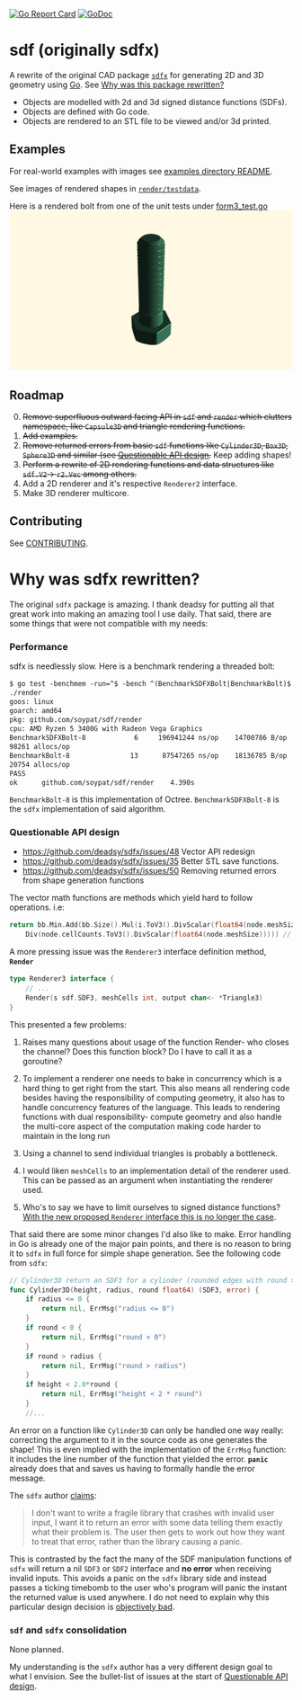 
[![Go Report Card](https://goreportcard.com/badge/github.com/soypat/sdf)](https://goreportcard.com/report/github.com/soypat/sdf)
[![GoDoc](https://godoc.org/github.com/soypat/sdf?status.svg)](https://godoc.org/github.com/soypat/sdf/sdf)

# sdf (originally sdfx)

A rewrite of the original CAD package [`sdfx`](https://github.com/deadsy/sdfx) for generating 2D and 3D geometry using [Go](https://go.dev/). See [Why was this package rewritten?](#why-was-sdfx-rewritten)

 * Objects are modelled with 2d and 3d signed distance functions (SDFs).
 * Objects are defined with Go code.
 * Objects are rendered to an STL file to be viewed and/or 3d printed.

## Examples
For real-world examples with images see [examples directory README](./examples/).

See images of rendered shapes in [`render/testdata`](./render/testdata/).

Here is a rendered bolt from one of the unit tests under [form3_test.go](./render/form3_test.go)
![renderedBolt](./render/testdata/defactoBolt.png)

## Roadmap
0. ~~Remove superfluous outward facing API in `sdf` and `render` which clutters namespace, like `Capsule3D` and triangle rendering functions.~~
1. ~~Add examples.~~
2. ~~Remove returned errors from basic `sdf` functions like `Cylinder3D`, `Box3D`, `Sphere3D` and similar (see [Questionable API design](#questionable-api-design).~~ Keep adding shapes!
3. ~~Perform a rewrite of 2D rendering functions and data structures like `sdf.V2`-> `r2.Vec` among others.~~
4. Add a 2D renderer and it's respective `Renderer2` interface.
7. Make 3D renderer multicore.

## Contributing
See [CONTRIBUTING](./CONTRIBUTING.md).
# Why was sdfx rewritten?
The original `sdfx` package is amazing. I thank deadsy for putting all that great work into making an amazing tool I use daily. That said, there are some things that were not compatible with my needs:

### Performance
sdfx is needlessly slow. Here is a benchmark rendering a threaded bolt:

```
$ go test -benchmem -run=^$ -bench ^(BenchmarkSDFXBolt|BenchmarkBolt)$ ./render
goos: linux
goarch: amd64
pkg: github.com/soypat/sdf/render
cpu: AMD Ryzen 5 3400G with Radeon Vega Graphics    
BenchmarkSDFXBolt-8   	       6	 196941244 ns/op	14700786 B/op	   98261 allocs/op
BenchmarkBolt-8       	      13	  87547265 ns/op	18136785 B/op	   20754 allocs/op
PASS
ok  	github.com/soypat/sdf/render	4.390s
```
`BenchmarkBolt-8` is this implementation of Octree. `BenchmarkSDFXBolt-8` is the `sdfx` implementation of said algorithm.

### Questionable API design
* https://github.com/deadsy/sdfx/issues/48 Vector API redesign
* https://github.com/deadsy/sdfx/issues/35 Better STL save functions.
* https://github.com/deadsy/sdfx/issues/50 Removing returned errors from shape generation functions

The vector math functions are methods which yield hard to follow operations. i.e:
```go
return bb.Min.Add(bb.Size().Mul(i.ToV3().DivScalar(float64(node.meshSize)).
    Div(node.cellCounts.ToV3().DivScalar(float64(node.meshSize))))) // actual code from original sdfx.
```

A more pressing issue was the `Renderer3` interface definition method, **`Render`**
```go
type Renderer3 interface {
    // ...
    Render(s sdf.SDF3, meshCells int, output chan<- *Triangle3)
}
```

This presented a few problems:

1. Raises many questions about usage of the function Render- who closes the channel? Does this function block? Do I have to call it as a goroutine?

2. To implement a renderer one needs to bake in concurrency which is a hard thing to get right from the start. This also means all rendering code besides having the responsibility of computing geometry, it also has to handle concurrency features of the language. This leads to rendering functions with dual responsibility- compute geometry and also handle the multi-core aspect of the computation making code harder to maintain in the long run

3. Using a channel to send individual triangles is probably a bottleneck.

4. I would liken `meshCells` to an implementation detail of the renderer used. This can be passed as an argument when instantiating the renderer used.

5. Who's to say we have to limit ourselves to signed distance functions? [With the new proposed `Renderer` interface this is no longer the case](./render/render.go).

That said there are some minor changes I'd also like to make. Error handling in Go is already one of the major pain points, and there is no reason to bring it to `sdfx` in full force for simple shape generation. See the following code from `sdfx`:

```go
// Cylinder3D return an SDF3 for a cylinder (rounded edges with round > 0).
func Cylinder3D(height, radius, round float64) (SDF3, error) {
	if radius <= 0 {
		return nil, ErrMsg("radius <= 0")
	}
	if round < 0 {
		return nil, ErrMsg("round < 0")
	}
	if round > radius {
		return nil, ErrMsg("round > radius")
	}
	if height < 2.0*round {
		return nil, ErrMsg("height < 2 * round")
	}
    //...
```
An error on a function like `Cylinder3D` can only be handled one way really: correcting the argument to it in the source code as one generates the shape! This is even implied with the implementation of the `ErrMsg` function: it includes the line number of the function that yielded the error. **`panic`** already does that and saves us having to formally handle the error message.

The `sdfx` author [claims](https://github.com/deadsy/sdfx/issues/50#issuecomment-1110341868):
> I don't want to write a fragile library that crashes with invalid user input, I want it to return an error with some data telling them exactly what their problem is. The user then gets to work out how they want to treat that error, rather than the library causing a panic.

This is contrasted by the fact the many of the SDF manipulation functions of `sdfx` will return a nil `SDF3` or `SDF2` interface and **no error** when receiving invalid inputs. This avoids a panic on the `sdfx` library side and instead passes a ticking timebomb to the user who's program will panic the instant the returned value is used anywhere. I do not need to explain why this particular design decision is [objectively bad](https://hackernoon.com/null-the-billion-dollar-mistake-8t5z32d6).

### `sdf` and `sdfx` consolidation
None planned.

My understanding is the `sdfx` author has a very different design goal to what I envision. See the bullet-list of issues at the start of [Questionable API design](#questionable-api-design).
